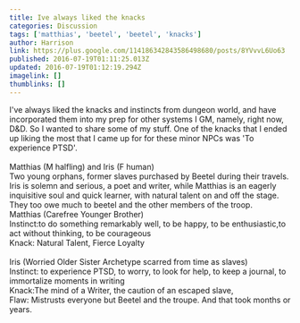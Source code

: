 ```yaml
---
title: Ive always liked the knacks
categories: Discussion
tags: ['matthias', 'beetel', 'beetel', 'knacks']
author: Harrison
link: https://plus.google.com/114186342843586498680/posts/8YVvvL6Uo63
published: 2016-07-19T01:11:25.013Z
updated: 2016-07-19T01:12:19.294Z
imagelink: []
thumblinks: []
---
```


I&#39;ve always liked the knacks and instincts from dungeon world, and have incorporated them into my prep for other systems I GM, namely, right now, D&amp;D. So I wanted to share some of my stuff. One of the knacks that I ended up liking the most that I came up for for these minor NPCs was &#39;To experience PTSD&#39;.<br /><br />Matthias (M halfling) and Iris (F human)<br />Two young orphans, former slaves purchased by Beetel during their travels. Iris is solemn and serious, a poet and writer, while Matthias is an eagerly inquisitive soul and quick learner, with natural talent on and off the stage. They too owe much to beetel and the other members of the troop.<br />Matthias (Carefree Younger Brother)<br />Instinct:to do something remarkably well, to be happy, to be enthusiastic,to act without thinking, to be courageous<br />Knack: Natural Talent, Fierce Loyalty<br /><br />Iris (Worried Older Sister Archetype scarred from time as slaves)<br />Instinct: to experience PTSD, to worry, to look for help, to keep a journal, to immortalize moments in writing<br />Knack:The mind of a Writer, the caution of an escaped slave,<br />Flaw: Mistrusts everyone but Beetel and the troupe. And that took months or years.